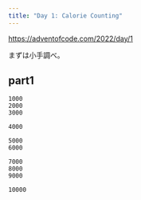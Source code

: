 ```yaml
---
title: "Day 1: Calorie Counting"
---
```


https://adventofcode.com/2022/day/1

まずは小手調べ。


## part1

```
1000
2000
3000

4000

5000
6000

7000
8000
9000

10000
```